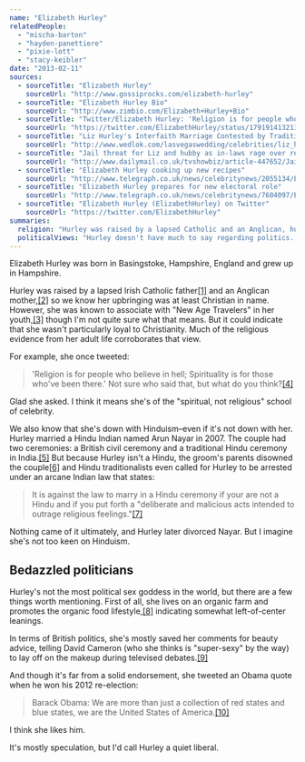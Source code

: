 ```yaml
---
name: "Elizabeth Hurley"
relatedPeople:
  - "mischa-barton"
  - "hayden-panettiere"
  - "pixie-lott"
  - "stacy-keibler"
date: "2013-02-11"
sources:
  - sourceTitle: "Elizabeth Hurley"
    sourceUrl: "http://www.gossiprocks.com/elizabeth-hurley"
  - sourceTitle: "Elizabeth Hurley Bio"
    sourceUrl: "http://www.zimbio.com/Elizabeth+Hurley+Bio"
  - sourceTitle: "Twitter/Elizabeth Hurley: 'Religion is for people who…'"
    sourceUrl: "https://twitter.com/ElizabethHurley/status/179191413211275266"
  - sourceTitle: "Liz Hurley's Interfaith Marriage Contested by Traditionalists"
    sourceUrl: "http://www.wedlok.com/lasvegaswedding/celebrities/liz_hurleys_interfaith_marriage_contested_by_tradi_1-110158.html"
  - sourceTitle: "Jail threat for Liz and hubby as in-laws rage over religious violations"
    sourceUrl: "http://www.dailymail.co.uk/tvshowbiz/article-447652/Jail-threat-Liz-hubby-laws-rage-religious-violations.html"
  - sourceTitle: "Elizabeth Hurley cooking up new recipes"
    sourceUrl: "http://www.telegraph.co.uk/news/celebritynews/2055134/Elizabeth-Hurley-cooking-up-new-recipes.html"
  - sourceTitle: "Elizabeth Hurley prepares for new electoral role"
    sourceUrl: "http://www.telegraph.co.uk/news/celebritynews/7604097/Elizabeth-Hurley-prepares-for-new-electoral-role.html"
  - sourceTitle: "Elizabeth Hurley (ElizabethHurley) on Twitter"
    sourceUrl: "https://twitter.com/ElizabethHurley"
summaries:
  religion: "Hurley was raised by a lapsed Catholic and an Anglican, hung out with New Age people in her younger years, controversially married a Hindu and tweets about spirituality over religion. It's definitely not non-religious, I'm going to say spiritual."
  politicalViews: "Hurley doesn't have much to say regarding politics. She's an organic farmer and tweeted an Obama quote, so I'm going to say liberal."
---
```


Elizabeth Hurley was born in Basingstoke, Hampshire, England and grew up in Hampshire.

Hurley was raised by a lapsed Irish Catholic father<a class="source-citation" href="#http%3A%2F%2Fwww.gossiprocks.com%2Felizabeth-hurley" title="Elizabeth Hurley">[1]</a> and an Anglican mother,<a class="source-citation" href="#http%3A%2F%2Fwww.zimbio.com%2FElizabeth%2BHurley%2BBio" title="Elizabeth Hurley Bio">[2]</a> so we know her upbringing was at least Christian in name. However, she was known to associate with "New Age Travelers" in her youth,<a class="source-citation" href="#http%3A%2F%2Fwww.gossiprocks.com%2Felizabeth-hurley" title="Elizabeth Hurley">[3]</a> though I'm not quite sure what that means. But it could indicate that she wasn't particularly loyal to Christianity. Much of the religious evidence from her adult life corroborates that view.

For example, she once tweeted:

>'Religion is for people who believe in hell; Spirituality is for those who've been there.' Not sure who said that, but what do you think?<a class="source-citation" href="#https%3A%2F%2Ftwitter.com%2FElizabethHurley%2Fstatus%2F179191413211275266" title="Twitter/Elizabeth Hurley: &apos;Religion is for people who…&apos;">[4]</a>

Glad she asked. I think it means she's of the "spiritual, not religious" school of celebrity.

We also know that she's down with Hinduism–even if it's not down with her. Hurley married a Hindu Indian named Arun Nayar in 2007. The couple had two ceremonies: a British civil ceremony and a traditional Hindu ceremony in India.<a class="source-citation" href="#http%3A%2F%2Fwww.wedlok.com%2Flasvegaswedding%2Fcelebrities%2Fliz_hurleys_interfaith_marriage_contested_by_tradi_1-110158.html" title="Liz Hurley&apos;s Interfaith Marriage Contested by Traditionalists">[5]</a> But because Hurley isn't a Hindu, the groom's parents disowned the couple<a class="source-citation" href="#http%3A%2F%2Fwww.dailymail.co.uk%2Ftvshowbiz%2Farticle-447652%2FJail-threat-Liz-hubby-laws-rage-religious-violations.html" title="Jail threat for Liz and hubby as in-laws rage over religious violations">[6]</a> and Hindu traditionalists even called for Hurley to be arrested under an arcane Indian law that states:

>It is against the law to marry in a Hindu ceremony if your are not a Hindu and if you put forth a "deliberate and malicious acts intended to outrage religious feelings."<a class="source-citation" href="#http%3A%2F%2Fwww.wedlok.com%2Flasvegaswedding%2Fcelebrities%2Fliz_hurleys_interfaith_marriage_contested_by_tradi_1-110158.html" title="Liz Hurley&apos;s Interfaith Marriage Contested by Traditionalists">[7]</a>

Nothing came of it ultimately, and Hurley later divorced Nayar. But I imagine she's not too keen on Hinduism.


## Bedazzled politicians

Hurley's not the most political sex goddess in the world, but there are a few things worth mentioning. First of all, she lives on an organic farm and promotes the organic food lifestyle,<a class="source-citation" href="#http%3A%2F%2Fwww.telegraph.co.uk%2Fnews%2Fcelebritynews%2F2055134%2FElizabeth-Hurley-cooking-up-new-recipes.html" title="Elizabeth Hurley cooking up new recipes">[8]</a> indicating somewhat left-of-center leanings.

In terms of British politics, she's mostly saved her comments for beauty advice, telling David Cameron (who she thinks is "super-sexy" by the way) to lay off on the makeup during televised debates.<a class="source-citation" href="#http%3A%2F%2Fwww.telegraph.co.uk%2Fnews%2Fcelebritynews%2F7604097%2FElizabeth-Hurley-prepares-for-new-electoral-role.html" title="Elizabeth Hurley prepares for new electoral role">[9]</a>

And though it's far from a solid endorsement, she tweeted an Obama quote when he won his 2012 re-election:

>Barack Obama: We are more than just a collection of red states and blue states, we are the United States of America.<a class="source-citation" href="#https%3A%2F%2Ftwitter.com%2FElizabethHurley" title="Elizabeth Hurley (ElizabethHurley) on Twitter">[10]</a>

I think she likes him.

It's mostly speculation, but I'd call Hurley a quiet liberal.